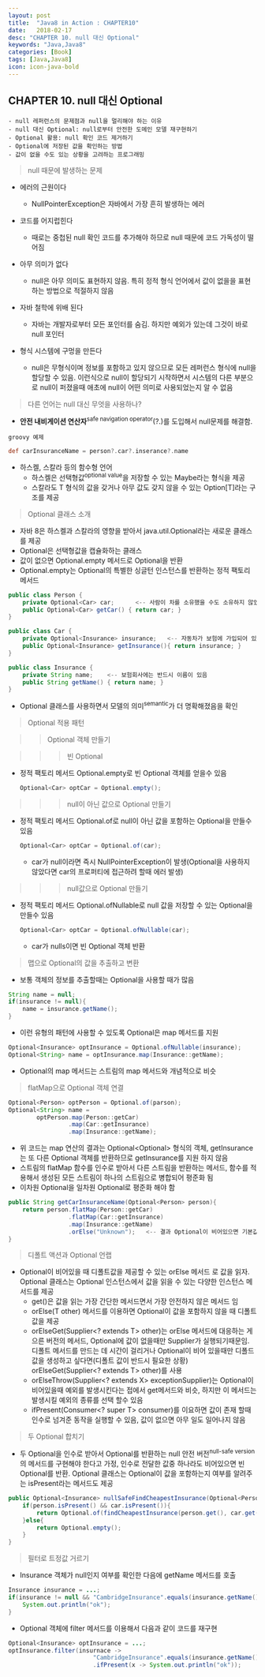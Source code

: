 ```yaml
---
layout: post
title:  "Java8 in Action : CHAPTER10"
date:   2018-02-17
desc: "CHAPTER 10. null 대신 Optional"
keywords: "Java,Java8"
categories: [Book]
tags: [Java,Java8]
icon: icon-java-bold
---
```


## CHAPTER 10. null 대신 Optional

```text
- null 레퍼런스의 문제점과 null을 멀리해야 하는 이유
- null 대신 Optional: null로부터 안전한 도메인 모델 재구현하기
- Optional 활용: null 확인 코드 제거하기
- Optional에 저장된 값을 확인하는 방법
- 값이 없을 수도 있는 상황을 고려하는 프로그래밍
```

> null 때문에 발생하는 문제

- 에러의 근원이다
    - NullPointerException은 자바에서 가장 흔히 발생하는 에러
    
- 코드를 어지럽힌다
    - 때로는 중첩된 null 확인 코드를 추가해야 하므로 null 때문에 코드 가독성이 떨어짐
    
- 아무 의미가 없다
    - null은 아무 의미도 표현하지 않음. 특히 정적 형식 언어에서 값이 없을을 표현하는 방법으로 적절하지 않음
    
- 자바 철학에 위배 된다
    - 자바는 개발자로부터 모든 포인터를 숨김. 하지만 예외가 있는데 그것이 바로 null 포인터
    
- 형식 시스템에 구멍을 만든다
    - null은 무형식이며 정보를 포함하고 있지 않으므로 모든 레퍼런스 형식에 null을 할당할 수 있음. 이런식으로 null이 할당되기 시작하면서
    시스템의 다른 부분으로 null이 퍼졌을때 애초에 null이 어떤 의미로 사용되었는지 알 수 없음
    
> 다른 언어는 null 대신 무엇을 사용하나?

- **안전 내비게이션 연산자**<sup>safe navigation operator</sup>(?.)를 도입해서 null문제를 해결함.

`groovy 예제`

```groovy
def carInsuranceName = person?.car?.inserance?.name
```

- 하스켈, 스칼라 등의 함수형 언어
    - 하스켈은 선택형값<sup>optional value</sup>을 저장할 수 있는 Maybe라는 형식을 제공
    - 스칼라도 T 형식의 값을 갖거나 아무 값도 갖지 않을 수 있는 Option[T]라는 구조를 제공
    
> Optional 클래스 소개

- 자바 8은 하스켈과 스칼라의 영향을 받아서 java.util.Optional<T>라는 새로운 클래스를 제공
- Optional은 선택형값을 캡슐화하는 클래스
- 값이 없으면 Optional.empty 메서드로 Optional을 반환
- Optional.empty는 Optional의 특별한 싱글턴 인스턴스를 반환하는 정적 팩토리 메서드

```java
public class Person {
    private Optional<Car> car;      <-- 사람이 차를 소유했을 수도 소유하지 않았을 수도 있으므로 Optional에 정의
    public Optional<Car> getCar() { return car; }
}

public class Car {
    private Optional<Insurance> insurance;   <-- 자동차가 보험에 가입되어 있을 수도 가입되어 있지 않았을 수도 있으므로 Optional에 정의
    public Optional<Insurance> getInsurance(){ return insurance; }
}

public class Insurance {
    private String name;    <-- 보험회사에는 반드시 이름이 있음
    public String getName() { return name; }
}
```
    
- Optional 클래스를 사용하면서 모델의 의미<sup>semantic</sup>가 더 명확해졌음을 확인


> Optional 적용 패턴

>> Optional 객체 만들기

>>> 빈 Optional

- 정적 팩토리 메서드 Optional.empty로 빈 Optional 객체를 얻을수 있음
        
    ```java
    Optional<Car> optCar = Optional.empty();
    ```
    
>>> null이 아닌 값으로 Optional 만들기

- 정적 팩토리 메서드 Optional.of로 null이 아닌 값을 포함하는 Optional을 만들수 있음

    ```java
    Optional<Car> optCar = Optional.of(car);
    ```

    - car가 null이라면 즉시 NullPointerException이 발생(Optional을 사용하지 않았다면 car의 프로퍼티에 접근하려 할때 에러 발생)

>>> null값으로 Optional 만들기

- 정적 팩토리 메서드 Optional.ofNullable로 null 값을 저장할 수 있는 Optional을 만들수 있음
    
    ```java
    Optional<Car> optCar = Optional.ofNullable(car);
    ``` 

    - car가 nulls이면 빈 Optional 객체 반환

> 맵으로 Optional의 값을 추출하고 변환

- 보통 객체의 정보를 추출할때는 Optional을 사용할 때가 많음

```java
String name = null;
if(insurance != null){
    name = insurance.getName();
}
```

- 이런 유형의 패턴에 사용할 수 있도록 Optional은 map 메서드를 지원

```java
Optional<Insurance> optInsurance = Optional.ofNullable(insurance);
Optional<String> name = optInsurance.map(Insurance::getName);
```

- Optional의 map 메서드는 스트림의 map 메서드와 개념적으로 비슷

> flatMap으로 Optional 객체 연결

```java
Optional<Person> optPerson = Optional.of(parson);
Optional<String> name = 
        optPerson.map(Person::getCar)
                 .map(Car::getInsurance)
                 .map(Insurance::getName);
```

- 위 코드는 map 연산의 결과는 Optional<Optional<Car>> 형식의 객체, getInsurance는 또 다른 Optional 객체를 반환하므로 
getInsurance를 지원 하지 않음
- 스트림의 flatMap 함수를 인수로 받아서 다른 스트림을 반환하는 메서드, 함수를 적용해서 생성된 모든 스트림이 하나의 스트림으로 병합되어 평준화 됨
- 이차원 Optional을 일차원 Optional로 평준화 해야 함

```java
public String getCarInsuranceName(Optional<Person> person){
    return person.flatMap(Person::getCar)
                 .flatMap(Car::getInsurance)
                 .map(Insurance::getName)
                 .orElse("Unknown");   <-- 결과 Optional이 비어있으면 기본값 사용
}
```

> 디폴트 액션과 Optional 언랩

- Optional이 비어있을 때 디폴트값을 제공할 수 있는 orElse 메서드 로 값을 읽자. Optional 클래스는 Optional 인스턴스에서 값을 읽을 수 있는 
다양한 인스턴스 메서드를 제공
    - get()은 값을 읽는 가장 간단한 메서드면서 가장 안전하지 않은 메서드 임
    - orElse(T other) 메서드를 이용하면 Optional이 값을 포함하지 않을 때 디폴트값을 제공
    - orElseGet(Supplier<? extends T> other)는 orElse 메서드에 대응하는 게으른 버전의 메서드, Optional에 값이 없을때만
    Supplier가 실행되기때문임. 디폴트 메서드를 만드는 데 시간이 걸리거나 Optional이 비어 있을때만 디폴드 값을 생성하고 
    싶다면(디폴트 값이 반드시 필요한 상황) orElseGet(Supplier<? extends T> other)를 사용
    - orElseThrow(Supplier<? extends X> exceptionSupplier)는 Optional이 비어있을때 예외를 발생시킨다는 접에서 get메서드와 비슷, 
    하지만 이 메서드는 발생시킬 예외의 종류를 선택 할수 있음
    - ifPresent(Consumer<? super T> consumer)를 이요하면 값이 존재 할때 인수로 넘겨준 동작을 실행할 수 있음, 
    값이 없으면 아무 일도 일어나지 않음
    
> 두 Optional 합치기

- 두 Optional을 인수로 받아서 Optional<Insurance>를 반환하는 null 안전 버전<sup>null-safe version</sup>의 메서드를 구현해야 한다고 가정,
인수로 전달한 값중 하나라도 비어있으면 빈 Optional<Insurance>를 반환. Optional 클래스는 Optional이 값을 포함하는지 여부를 알려주는 
isPresent라는 메서드도 제공

```java
public Optional<Insurance> nullSafeFindCheapestInsurance(Optional<Person> person, Optional<Car> car){
    if(person.isPresent() && car.isPresent()){
        return Optional.of(findCheapestInsurance(person.get(), car.get()));
    }else{
        return Optional.empty();
    }
}
```

> 필터로 트정값 거르기

- Insurance 객체가 null인지 여부를 확인한 다음에 getName 메서드를 호출

```java
Insurance insurance = ...;
if(insurance != null && "CambridgeInsurance".equals(insurance.getName())){
    System.out.println("ok");
}
```

- Optional 객체에 filter 메서드를 이용해서 다음과 같이 코드를 재구현 

```java
Optional<Insurance> optInsurance = ...;
optInsurance.filter(insurnace -> 
                        "CambridgeInsurance".equals(insurance.getName()))
                        .ifPresent(x -> System.out.println("ok"));
```